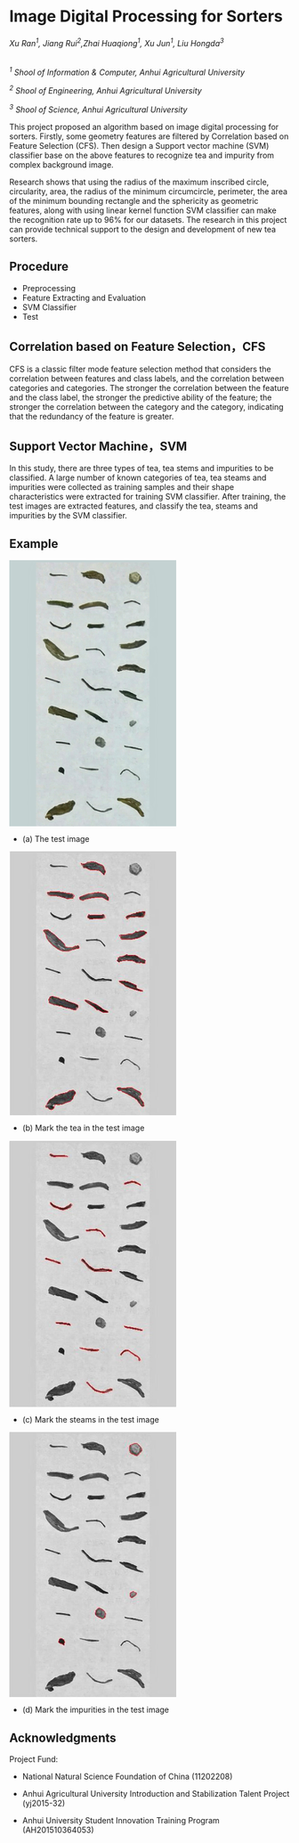 
# Image Digital Processing for Sorters

###### Xu Ran<sup>1</sup>, Jiang Rui<sup>2</sup>,Zhai Huaqiong<sup>1</sup>, Xu Jun<sup>1</sup>, Liu Hongda<sup>3</sup>

*<sup>1</sup> Shool of Information & Computer, Anhui Agricultural University*

*<sup>2</sup> Shool of Engineering, Anhui Agricultural University*

*<sup>3</sup> Shool of Science, Anhui Agricultural University*

This project proposed an algorithm based on image digital processing for sorters. Firstly, some geometry features are filtered by Correlation based on Feature Selection (CFS). Then design a Support vector machine (SVM) classifier base on the above features to recognize tea and impurity from complex background image.

Research shows that using the radius of the maximum inscribed circle, circularity, area, the radius of the minimum circumcircle, perimeter, the area of the minimum bounding rectangle and the sphericity as geometric features, along with using linear kernel function SVM classifier can make the recognition rate up to 96% for our datasets. The research in this project can provide technical support to the design and development of new tea sorters.

## Procedure

- Preprocessing
- Feature Extracting and Evaluation
- SVM Classifier 
- Test

## Correlation based on Feature Selection，CFS

CFS is a classic filter mode feature selection method that considers the correlation between features and class labels, and the correlation between categories and categories. The stronger the correlation between the feature and the class label, the stronger the predictive ability of the feature; the stronger the correlation between the category and the category, indicating that the redundancy of the feature is greater.


## Support Vector Machine，SVM

In this study, there are three types of tea, tea stems and impurities to be classified. A large number of known categories of tea, tea steams and impurities were collected as training samples and their shape characteristics were extracted for training SVM classifier. After training, the test images are extracted features, and classify the tea, steams and impurities by the SVM classifier.

## Example

<p>
<img src='images/test.jpg' align="center" width="300px" />
</p>

- (a) The test image

<p>
<img src='images/result_tea.bmp' align="center" width="300px" />
</p>

- (b) Mark the tea in the test image

<p>
<img src='images/result_steams.bmp' align="center" width="300px" />
</p>

- (c) Mark the steams in the test image

<p>
<img src='images/result_impurities.bmp' align="center" width="300px" />
</p>

- (d) Mark the impurities in the test image


## Acknowledgments

Project Fund: 

- National Natural Science Foundation of China (11202208)

- Anhui Agricultural University Introduction and Stabilization Talent Project (yj2015-32)

- Anhui University Student Innovation Training Program (AH201510364053)



